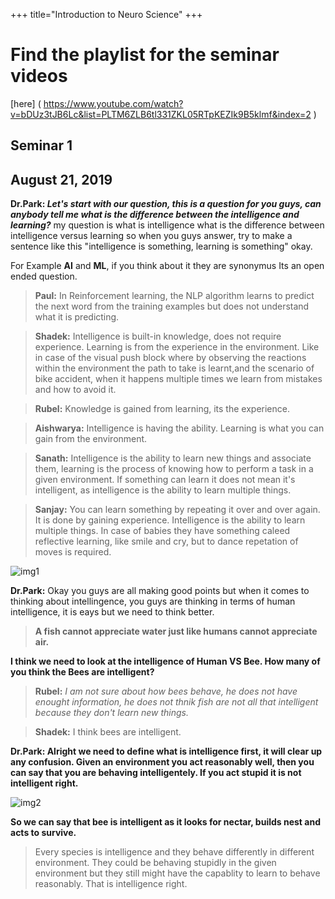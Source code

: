 +++
title="Introduction to Neuro Science"
+++

<h1>Find the playlist for the seminar videos  </h1>   

[here] ( https://www.youtube.com/watch?v=bDUz3tJB6Lc&list=PLTM6ZLB6tl331ZKL05RTpKEZIk9B5klmf&index=2 ) 

## **Seminar 1**
<h2>   August 21, 2019 </h2>

<body>

**Dr.Park: _Let's start with our question, this is a question for you guys, can anybody tell me what is the difference between the intelligence and learning?_**
my question is what is intelligence what is the difference between intelligence versus learning so when you guys answer, try to make a sentence like this "intelligence is something, learning is something" okay.

For Example **AI** and **ML**, if you think about it they are synonymus Its an open ended question.

>**Paul:** In Reinforcement learning, the NLP algorithm learns to predict the next word from the training examples but does not understand what it is predicting.

>**Shadek:** Intelligence is built-in knowledge, does not require experience. Learning is from the experience in the environment. Like in case of the visual push block where by observing the reactions within the environment the path to take is learnt,and the scenario of bike accident, when it happens multiple times we learn from mistakes and how to avoid it.

>**Rubel:** Knowledge is gained from learning, its the experience.

>**Aishwarya:** Intelligence is having the ability. Learning is what you can gain from the environment.

>**Sanath:** Intelligence is the ability to learn new things and associate them, learning is the process of knowing how to perform a task in a given environment. If something can learn it does not mean it's intelligent, as intelligence is the ability to learn multiple things.

>**Sanjay:** You can learn something by repeating  it over and over again. It is done by gaining experience. Intelligence is the ability to learn multiple things. In case of babies they have something caleed reflective learning, like smile and cry, but to dance repetation of moves is required.

![img1](/img/01.PNG)

**Dr.Park:** Okay you guys are all making good points but when it comes to thinking about intellingence, you guys are thinking in terms of human intelligence, it is eays but we need to think better. 
>**A fish cannot appreciate water just like humans cannot appreciate air.**

**I think we need to look at the intelligence of Human VS Bee. How many of you think the Bees are intelligent?**

>**Rubel:**  *I am not sure about how bees behave, he does not have enought information, he does not thnik fish are not all that intelligent because they don't learn new things.*

>**Shadek:** I think bees are intelligent.

**Dr.Park: Alright we need to define what is intelligence first, it will clear up any confusion. Given an environment you act reasonably well, then you can say that you are behaving intelligentely. If you act stupid it is not intelligent right.** 
 
![img2](/img/02.PNG)

**So we can say that bee is intelligent as it looks for nectar, builds nest and acts to survive.**

>Every species is intelligence and they behave differently in different environment. They could be behaving stupidly in the given environment but they still might have the capablity to learn to behave reasonably. That is intelligence right.  

</body>



